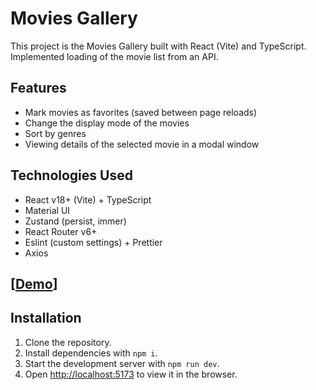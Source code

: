 # Movies Gallery

This project is the Movies Gallery built with React (Vite) and TypeScript. Implemented loading of the movie list from an API.

## Features

- Mark movies as favorites (saved between page reloads)
- Change the display mode of the movies
- Sort by genres
- Viewing details of the selected movie in a modal window

## Technologies Used

- React v18+ (Vite) + TypeScript
- Material UI
- Zustand (persist, immer)
- React Router v6+
- Eslint (custom settings) + Prettier
- Axios

## [[Demo](https://proph7000.github.io/movies-gallery/)]

## Installation

1. Clone the repository.
2. Install dependencies with `npm i`.
3. Start the development server with `npm run dev`.
4. Open [http://localhost:5173](http://localhost:5173) to view it in the browser.
